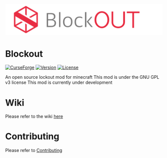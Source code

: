 ![Forge Logo](assets/images/logo.svg)
# Blockout

[![CurseForge](http://cf.way2muchnoise.eu/title/626507.svg)](https://www.curseforge.com/minecraft/mc-mods/blockout-minigame/files)
[![Version](https://img.shields.io/badge/version-1.18.2-red)](https://www.curseforge.com/minecraft/mc-mods/blockout-minigame/files/3800623)
[![License](https://img.shields.io/badge/license-GPL-blue)](https://www.gnu.org/licenses/gpl-3.0.en.html)


An open source lockout mod for minecraft
This mod is under the GNU GPL v3 license
This mod is currently under development

# Wiki
Please refer to the wiki [here](https://github.com/vincor-qc/blockout/wiki)

# Contributing
Please refer to [Contributing](https://github.com/vincor-qc/blockout/blob/main/CONTRIBUTING.md)
